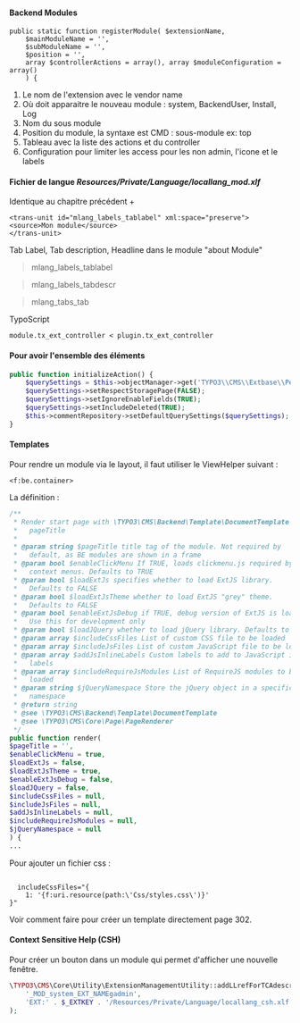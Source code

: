 #### Backend Modules

```
public static function registerModule( $extensionName,
    $mainModuleName = '',
    $subModuleName = '',
    $position = '',
    array $controllerActions = array(), array $moduleConfiguration = array()
    ) {
```

1. Le nom de l'extension avec le vendor name
2. Où doit apparaitre le nouveau module : system, BackendUser, Install, Log
3. Nom du sous module
4. Position du module, la syntaxe est CMD : sous-module ex: top
5. Tableau avec la liste des actions et du controller
6. Configuration pour limiter les access pour les non admin, l'icone et le labels 

#### Fichier de langue _Resources/Private/Language/locallang_mod.xlf_ 

Identique au chapitre précédent + 

```
<trans-unit id="mlang_labels_tablabel" xml:space="preserve">
<source>Mon module</source> 
</trans-unit>
```
Tab Label, Tab description, Headline dans le module "about Module"

> mlang_labels_tablabel 

> mlang_labels_tabdescr

> mlang_tabs_tab

TypoScript

```
module.tx_ext_controller < plugin.tx_ext_controller
```

#### Pour avoir l'ensemble des éléments 

```php 
public function initializeAction() {
    $querySettings = $this->objectManager->get('TYPO3\\CMS\\Extbase\\Persistence\\Generic\\Typo3Quer\ySettings');
    $querySettings->setRespectStoragePage(FALSE); 
    $querySettings->setIgnoreEnableFields(TRUE); 
    $querySettings->setIncludeDeleted(TRUE); 
    $this->commentRepository->setDefaultQuerySettings($querySettings);
}
```
#### Templates

Pour rendre un module via le layout, il faut utiliser le ViewHelper suivant : 

```
<f:be.container>
``` 

La définition : 

```php 
/**
 * Render start page with \TYPO3\CMS\Backend\Template\DocumentTemplate and
 *   pageTitle
 *
 * @param string $pageTitle title tag of the module. Not required by
 *   default, as BE modules are shown in a frame
 * @param bool $enableClickMenu If TRUE, loads clickmenu.js required by BE
 *   context menus. Defaults to TRUE
 * @param bool $loadExtJs specifies whether to load ExtJS library.
 *   Defaults to FALSE
 * @param bool $loadExtJsTheme whether to load ExtJS "grey" theme.
 *   Defaults to FALSE
 * @param bool $enableExtJsDebug if TRUE, debug version of ExtJS is loaded.
 *   Use this for development only
 * @param bool $loadJQuery whether to load jQuery library. Defaults to FALSE
 * @param array $includeCssFiles List of custom CSS file to be loaded
 * @param array $includeJsFiles List of custom JavaScript file to be loaded
 * @param array $addJsInlineLabels Custom labels to add to JavaScript inline
 *   labels
 * @param array $includeRequireJsModules List of RequireJS modules to be
 *   loaded
 * @param string $jQueryNamespace Store the jQuery object in a specific
 *   namespace
 * @return string
 * @see \TYPO3\CMS\Backend\Template\DocumentTemplate
 * @see \TYPO3\CMS\Core\Page\PageRenderer
 */
public function render(
$pageTitle = '', 
$enableClickMenu = true, 
$loadExtJs = false, 
$loadExtJsTheme = true, 
$enableExtJsDebug = false, 
$loadJQuery = false, 
$includeCssFiles = null, 
$includeJsFiles = null, 
$addJsInlineLabels = null, 
$includeRequireJsModules = null, 
$jQueryNamespace = null
) {
...

```

Pour ajouter un fichier css : 

```

  includeCssFiles="{
    1: '{f:uri.resource(path:\'Css/styles.css\')}'
}"
```
Voir comment faire pour créer un template directement page 302. 

#### Context Sensitive Help (CSH)

Pour créer un bouton dans un module qui permet d'afficher une nouvelle fenêtre. 

```php
\TYPO3\CMS\Core\Utility\ExtensionManagementUtility::addLLrefForTCAdescr(
    '_MOD_system_EXT_NAMEgadmin',
    'EXT:' . $_EXTKEY . '/Resources/Private/Language/locallang_csh.xlf'
);
```

